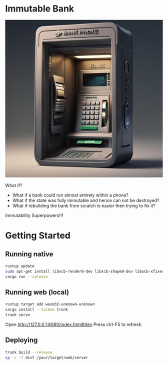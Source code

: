 # Immutable Bank

![Immutable Bank](crates/web/assets/bank_in_a_phone.jpg)

What if?

- What if a bank could run almost entirely within a phone?
- What if the state was fully immutable and hence can not be destroyed?
- What if rebuilding the bank from scratch is easier then trying to fix it?

Immutability Superpowers!!!

# Getting Started

## Running native

```sh
rustup update
sudo apt-get install libxcb-render0-dev libxcb-shape0-dev libxcb-xfixes0-dev libxkbcommon-dev libssl-dev
cargo run --release
```

## Running web (local)

```sh
rustup target add wasm32-unknown-unknown
cargo install --locked trunk
trunk serve
```

Open http://127.0.0.1:8080/index.html#dev
Press ctrl-F5 to refresh

## Deploying

```sh
trunk build --release
cp -r -f dist /your/target/web/server
```
